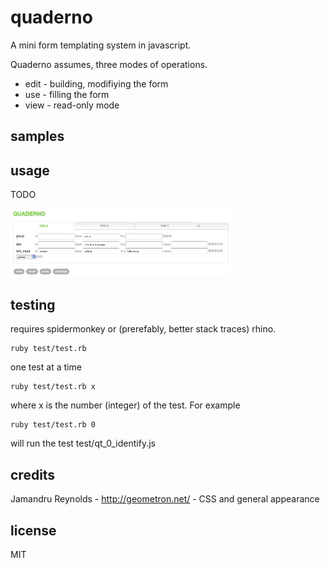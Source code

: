 
# quaderno

A mini form templating system in javascript.

Quaderno assumes, three modes of operations.

* edit - building, modifiying the form
* use - filling the form
* view - read-only mode


## samples


## usage

TODO

<a href="http://github.com/jmettraux/quaderno/raw/master/doc/edition.png"><img src="http://github.com/jmettraux/quaderno/raw/master/doc/edition.png" width="70%" /></a>


## testing

requires spidermonkey or (prerefably, better stack traces) rhino.

    ruby test/test.rb

one test at a time

    ruby test/test.rb x

where x is the number (integer) of the test. For example

    ruby test/test.rb 0

will run the test test/qt_0_identify.js


## credits

Jamandru Reynolds - <a href="http://geometron.net">http://geometron.net/</a> - CSS and general appearance


## license

MIT

